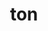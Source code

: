 ---
category: 3-letters
denotation: null
name: ton
reference_link: https://www.etymonline.com/word/ton
root_language: null
root_name: null
title: ton
type: free
word_sums:
- respelling: ton
  sum: 'Ton + '
---